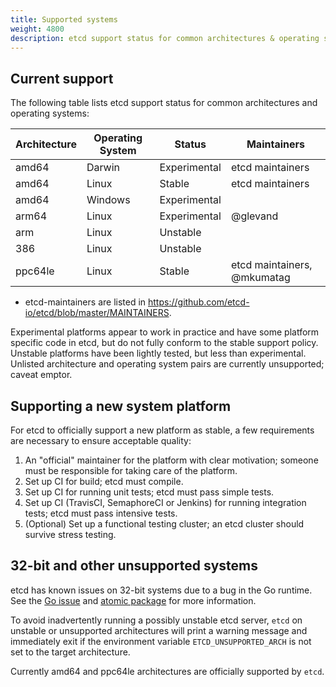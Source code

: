 ```yaml
---
title: Supported systems
weight: 4800
description: etcd support status for common architectures & operating systems
---
```


## Current support

The following table lists etcd support status for common architectures and operating systems:

| Architecture | Operating System | Status       | Maintainers                 |
| ------------ | ---------------- | ------------ | --------------------------- |
| amd64        | Darwin           | Experimental | etcd maintainers            |
| amd64        | Linux            | Stable       | etcd maintainers            |
| amd64        | Windows          | Experimental |                             |
| arm64        | Linux            | Experimental | @glevand                    |
| arm          | Linux            | Unstable     |                             |
| 386          | Linux            | Unstable     |                             |
| ppc64le      | Linux            | Stable       | etcd maintainers, @mkumatag |

* etcd-maintainers are listed in https://github.com/etcd-io/etcd/blob/master/MAINTAINERS.

Experimental platforms appear to work in practice and have some platform specific code in etcd, but do not fully conform to the stable support policy. Unstable platforms have been lightly tested, but less than experimental. Unlisted architecture and operating system pairs are currently unsupported; caveat emptor.

## Supporting a new system platform

For etcd to officially support a new platform as stable, a few requirements are necessary to ensure acceptable quality:

1. An "official" maintainer for the platform with clear motivation; someone must be responsible for taking care of the platform.
2. Set up CI for build; etcd must compile.
3. Set up CI for running unit tests; etcd must pass simple tests.
4. Set up CI (TravisCI, SemaphoreCI or Jenkins) for running integration tests; etcd must pass intensive tests.
5. (Optional) Set up a functional testing cluster; an etcd cluster should survive stress testing.

## 32-bit and other unsupported systems

etcd has known issues on 32-bit systems due to a bug in the Go runtime. See the [Go issue][go-issue] and [atomic package][go-atomic] for more information.

To avoid inadvertently running a possibly unstable etcd server, `etcd` on unstable or unsupported architectures will print a warning message and immediately exit if the environment variable `ETCD_UNSUPPORTED_ARCH` is not set to the target architecture.

Currently amd64 and ppc64le architectures are officially supported by `etcd`.

[go-atomic]: https://golang.org/pkg/sync/atomic/#pkg-note-BUG
[go-issue]: https://github.com/golang/go/issues/599
